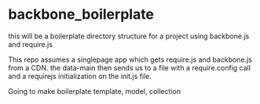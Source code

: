 backbone_boilerplate
===================

this will be a boilerplate directory structure for a project using backbone.js and require.js

This repo assumes a singlepage app which gets require.js and backbone.js from
a CDN. the data-main then sends us to a file with a require.config
call and a requirejs initialization on the init.js file.

Going to make boilerplate template, model, collection
